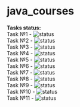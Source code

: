 # java_courses
**Tasks status:**  
Task №1 - ![status](https://img.shields.io/badge/status-Done-brightgreen)  
Task №2 - ![status](https://img.shields.io/badge/status-Done-brightgreen)  
Task №3 - ![status](https://img.shields.io/badge/status-Done-brightgreen)  
Task №4 - ![status](https://img.shields.io/badge/status-In%20Progress-yellow)   
Task №5 - ![status](https://img.shields.io/badge/status-Done-brightgreen)    
Task №6 - ![status](https://img.shields.io/badge/status-Done-brightgreen)   
Task №7 - ![status](https://img.shields.io/badge/status-In%20Progress-yellow)  
Task №8 - ![status](https://img.shields.io/badge/status-In%20Progress-yellow)  
Task №9 - ![status](https://img.shields.io/badge/status-Done-brightgreen)     
Task №10 - ![status](https://img.shields.io/badge/status-In%20Progress-yellow)  
Task №11 - ![status](https://img.shields.io/badge/status-In%20Progress-yellow)  
